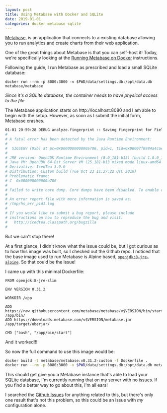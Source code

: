 ```yaml
---
layout: post
title: Using Metabase with Docker and SQLite
date: 2019-01-01
categories: docker metabase sqlite
---
```


[Metabase](https://metabase.com), is an application that connects to a existing database allowing you to run analytics
and create charts from their web application.

One of the great things about Metabase is that you can self-host it! Today, we're specifically looking at the
[Running Metabase on Docker](https://metabase.com/docs/latest/operations-guide/running-metabase-on-docker.html)
instructions.

Following the guide, I run Metabase as prescribed and load a small SQLite database:

```
docker run --rm -p 8080:3000 -v $PWD/data/settings.db:/opt/data.db metabase/metabase
```

_Since it's a SQLite database, the container needs to have physical access to the file_

The Metabase application starts on http://localhost:8080 and I am able to begin with the setup. However, as soon as I
submit the initial form, Metabase crashes.

```sh
01-01 20:59:28 DEBUG analyze.fingerprint :: Saving fingerprint for Field 55 'name'
#
# A fatal error has been detected by the Java Runtime Environment:
#
#  SIGSEGV (0xb) at pc=0x000000000000a786, pid=1, tid=0x00007f8984a4cae8
#
# JRE version: OpenJDK Runtime Environment (8.0_181-b13) (build 1.8.0_181-b13)
# Java VM: OpenJDK 64-Bit Server VM (25.181-b13 mixed mode linux-amd64 compressed oops)
# Derivative: IcedTea 3.9.0
# Distribution: Custom build (Tue Oct 23 11:27:22 UTC 2018)
# Problematic frame:
# C  0x000000000000a786
#
# Failed to write core dump. Core dumps have been disabled. To enable core dumping, try "ulimit -c unlimited" before starting Java again
#
# An error report file with more information is saved as:
# /tmp/hs_err_pid1.log
#
# If you would like to submit a bug report, please include
# instructions on how to reproduce the bug and visit:
#   http://icedtea.classpath.org/bugzilla
#
```

But we can't stop there!

At a first glance, I didn't know what the issue could be, but I got curious as to how this image was built, so I checked
out the Github repo. I noticed that the base image used to run Metabase is Alpine based, [`openjdk:8-jre-alpine`](https://github.com/metabase/metabase/blob/master/Dockerfile#L56). So that could be the issue!

I came up with this minimal Dockerfile:

```
FROM openjdk:8-jre-slim

ENV VERSION 0.31.2

WORKDIR /app

ADD https://raw.githubusercontent.com/metabase/metabase/v$VERSION/bin/start /app/bin/
ADD https://downloads.metabase.com/v$VERSION/metabase.jar /app/target/uberjar/

CMD ["bash", "/app/bin/start"]
```

And it worked!!!

So now the full command to use this image would be:

```bash
docker build -t metabase/metabase:v0.31.2-custom -f Dockerfile .
docker run --rm -p 8080:3000 -v $PWD/data/settings.db:/opt/data.db metabase/metabase:v0.31.2-custom
```

This should get give you a Metabase instance that's able to load your SQLite database, I'm currently running that on my
server with no issues. If you find a better way to go about this, I'm all ears!

I searched the [Github Issues](https://github.com/metabase/metabase/issues?q=is%3Aissue+sqlite+sigsegv+is%3Aclosed)
for anything related to this, but there's only one result that's not this problem, so this could be an issue with _my_
configuration alone.
